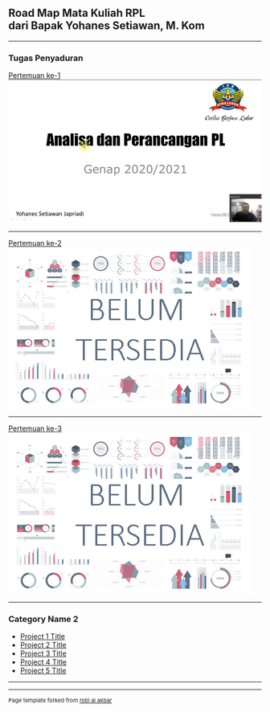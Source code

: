## Road Map Mata Kuliah RPL <br>dari Bapak Yohanes Setiawan, M. Kom

---

### Tugas Penyaduran

[Pertemuan ke-1](/sample_page_1)
<a href="/sample_page"><img src="images/dummy_thumbnail_1.jpg?raw=true"/></a>

---
[Pertemuan ke-2](#)     <!--(/pdf/sample_presentation.pdf) -->
<img src="images/dummy_thumbnail.jpg?raw=true"/>

---
[Pertemuan ke-3](#)   <!-- (http://example.com/) -->
<img src="images/dummy_thumbnail.jpg?raw=true"/>

---

### Category Name 2

- [Project 1 Title](http://example.com/)
- [Project 2 Title](http://example.com/)
- [Project 3 Title](http://example.com/)
- [Project 4 Title](http://example.com/)
- [Project 5 Title](http://example.com/)

---




---
<p style="font-size:11px">Page template forked from <a href="https://robialakbar.com">robi al akbar</a></p>
<!-- Remove above link if you don't want to attibute -->
